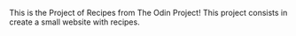 This is the Project of Recipes from The Odin Project!
This project consists in create a small website with recipes.